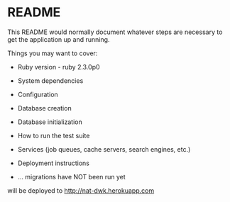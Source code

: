 # README

This README would normally document whatever steps are necessary to get the
application up and running.

Things you may want to cover:

* Ruby version - ruby 2.3.0p0

* System dependencies

* Configuration

* Database creation

* Database initialization

* How to run the test suite

* Services (job queues, cache servers, search engines, etc.)

* Deployment instructions

* ...
migrations have NOT been run yet

will be deployed to http://nat-dwk.herokuapp.com
